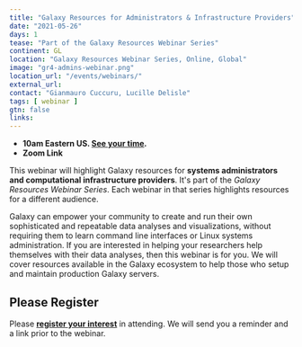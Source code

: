 ```yaml
---
title: "Galaxy Resources for Administrators & Infrastructure Providers"
date: "2021-05-26"
days: 1
tease: "Part of the Galaxy Resources Webinar Series"
continent: GL
location: "Galaxy Resources Webinar Series, Online, Global"
image: "gr4-admins-webinar.png"
location_url: "/events/webinars/"
external_url:
contact: "Gianmauro Cuccuru, Lucille Delisle"
tags: [ webinar ]
gtn: false
links:
---
```


* **10am Eastern US. [See your time](https://www.timeanddate.com/worldclock/fixedtime.html?msg=Galaxy+Resources+for+Admins+and+Infrastructure+Providers+Webinar&iso=20210526T10&p1=419&ah=1).**
* **Zoom Link**

This webinar will highlight Galaxy resources for **systems administrators and computational infrastructure providers**.  It's part of the *Galaxy Resources Webinar Series*.  Each webinar in that series highlights resources for a different audience.

Galaxy can empower your community to create and run their own sophisticated and repeatable data analyses and visualizations, without requiring them to learn command line interfaces or Linux systems administration.  If you are interested in helping your researchers help themselves with their data analyses, then this webinar is for you.  We will cover resources available in the Galaxy ecosystem to help those who setup and maintain production Galaxy servers.

## Please Register

Please **[register your interest](https://docs.google.com/forms/d/e/1FAIpQLSfBoKtYGzTFE0lq1_ok7X6GhX7QyQgJlkwP0D6xM7HWJvC3kA/viewform)** in attending. We will send you a reminder and a link prior to the webinar.
